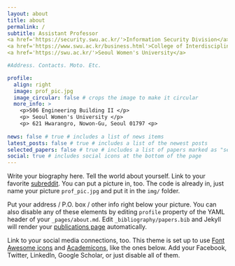 ```yaml
---
layout: about
title: about
permalink: /
subtitle: Assistant Professor
<a href='https://security.swu.ac.kr/'>Information Security Division</a>
<a href='https://www.swu.ac.kr/business.html'>College of Interdisciplinary Studies for Emerging Industries</a>
<a href='https://swu.ac.kr/'>Seoul Women's University</a>

#Address. Contacts. Moto. Etc.

profile:
  align: right
  image: prof_pic.jpg
  image_circular: false # crops the image to make it circular
  more_info: >
    <p>506 Engineering Building II </p>
    <p> Seoul Women's University </p>
    <p> 621 Hwarangro, Nowon-Gu, Seoul 01797 <p> 
    
news: false # true # includes a list of news items
latest_posts: false # true # includes a list of the newest posts
selected_papers: false # true # includes a list of papers marked as "selected={true}"
social: true # includes social icons at the bottom of the page
---
```


Write your biography here. Tell the world about yourself. Link to your favorite [subreddit](http://reddit.com). You can put a picture in, too. The code is already in, just name your picture `prof_pic.jpg` and put it in the `img/` folder.

Put your address / P.O. box / other info right below your picture. You can also disable any of these elements by editing `profile` property of the YAML header of your `_pages/about.md`. Edit `_bibliography/papers.bib` and Jekyll will render your [publications page](/al-folio/publications/) automatically.

Link to your social media connections, too. This theme is set up to use [Font Awesome icons](https://fontawesome.com/) and [Academicons](https://jpswalsh.github.io/academicons/), like the ones below. Add your Facebook, Twitter, LinkedIn, Google Scholar, or just disable all of them.

